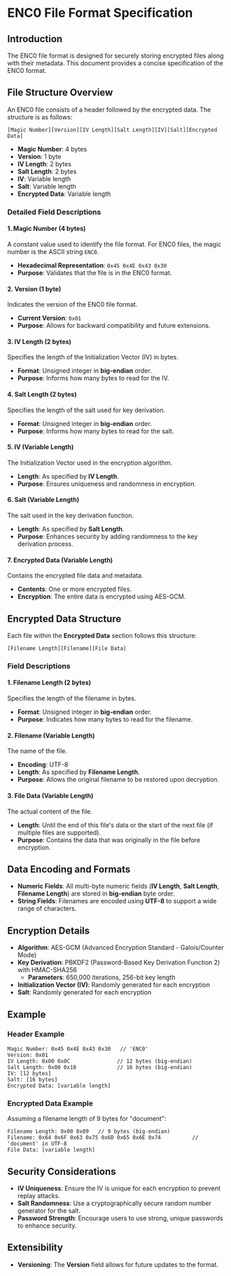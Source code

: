 # ENC0 File Format Specification

## Introduction

The ENC0 file format is designed for securely storing encrypted files along with their metadata. This document provides a concise specification of the ENC0 format.

## File Structure Overview

An ENC0 file consists of a header followed by the encrypted data. The structure is as follows:

```
[Magic Number][Version][IV Length][Salt Length][IV][Salt][Encrypted Data]
```

- **Magic Number**: 4 bytes
- **Version**: 1 byte
- **IV Length**: 2 bytes
- **Salt Length**: 2 bytes
- **IV**: Variable length
- **Salt**: Variable length
- **Encrypted Data**: Variable length

### Detailed Field Descriptions

#### 1. Magic Number (4 bytes)

A constant value used to identify the file format. For ENC0 files, the magic number is the ASCII string `ENC0`.

- **Hexadecimal Representation**: `0x45 0x4E 0x43 0x30`
- **Purpose**: Validates that the file is in the ENC0 format.

#### 2. Version (1 byte)

Indicates the version of the ENC0 file format.

- **Current Version**: `0x01`
- **Purpose**: Allows for backward compatibility and future extensions.

#### 3. IV Length (2 bytes)

Specifies the length of the Initialization Vector (IV) in bytes.

- **Format**: Unsigned integer in **big-endian** order.
- **Purpose**: Informs how many bytes to read for the IV.

#### 4. Salt Length (2 bytes)

Specifies the length of the salt used for key derivation.

- **Format**: Unsigned integer in **big-endian** order.
- **Purpose**: Informs how many bytes to read for the salt.

#### 5. IV (Variable Length)

The Initialization Vector used in the encryption algorithm.

- **Length**: As specified by **IV Length**.
- **Purpose**: Ensures uniqueness and randomness in encryption.

#### 6. Salt (Variable Length)

The salt used in the key derivation function.

- **Length**: As specified by **Salt Length**.
- **Purpose**: Enhances security by adding randomness to the key derivation process.

#### 7. Encrypted Data (Variable Length)

Contains the encrypted file data and metadata.

- **Contents**: One or more encrypted files.
- **Encryption**: The entire data is encrypted using AES-GCM.

## Encrypted Data Structure

Each file within the **Encrypted Data** section follows this structure:

```
[Filename Length][Filename][File Data]
```

### Field Descriptions

#### 1. Filename Length (2 bytes)

Specifies the length of the filename in bytes.

- **Format**: Unsigned integer in **big-endian** order.
- **Purpose**: Indicates how many bytes to read for the filename.

#### 2. Filename (Variable Length)

The name of the file.

- **Encoding**: UTF-8
- **Length**: As specified by **Filename Length**.
- **Purpose**: Allows the original filename to be restored upon decryption.

#### 3. File Data (Variable Length)

The actual content of the file.

- **Length**: Until the end of this file's data or the start of the next file (if multiple files are supported).
- **Purpose**: Contains the data that was originally in the file before encryption.

## Data Encoding and Formats

- **Numeric Fields**: All multi-byte numeric fields (**IV Length**, **Salt Length**, **Filename Length**) are stored in **big-endian** byte order.
- **String Fields**: Filenames are encoded using **UTF-8** to support a wide range of characters.

## Encryption Details

- **Algorithm**: AES-GCM (Advanced Encryption Standard - Galois/Counter Mode)
- **Key Derivation**: PBKDF2 (Password-Based Key Derivation Function 2) with HMAC-SHA256
  - **Parameters**: 650,000 iterations, 256-bit key length
- **Initialization Vector (IV)**: Randomly generated for each encryption
- **Salt**: Randomly generated for each encryption

## Example

### Header Example

```
Magic Number: 0x45 0x4E 0x43 0x30   // 'ENC0'
Version: 0x01
IV Length: 0x00 0x0C               // 12 bytes (big-endian)
Salt Length: 0x00 0x10             // 16 bytes (big-endian)
IV: [12 bytes]
Salt: [16 bytes]
Encrypted Data: [variable length]
```

### Encrypted Data Example

Assuming a filename length of 9 bytes for "document":

```
Filename Length: 0x00 0x09   // 9 bytes (big-endian)
Filename: 0x64 0x6F 0x63 0x75 0x6D 0x65 0x6E 0x74          // 'document' in UTF-8
File Data: [variable length]
```

## Security Considerations

- **IV Uniqueness**: Ensure the IV is unique for each encryption to prevent replay attacks.
- **Salt Randomness**: Use a cryptographically secure random number generator for the salt.
- **Password Strength**: Encourage users to use strong, unique passwords to enhance security.

## Extensibility

- **Versioning**: The **Version** field allows for future updates to the format.
